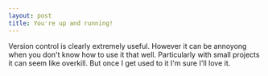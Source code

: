 ```yaml
---
layout: post
title: You're up and running!
---
```


Version control is clearly extremely useful. However it can be annoyong when you don't know how to use it that well. 
Particularly with small projects it can seem like overkill. But once I get used to it I'm sure I'll love it. 